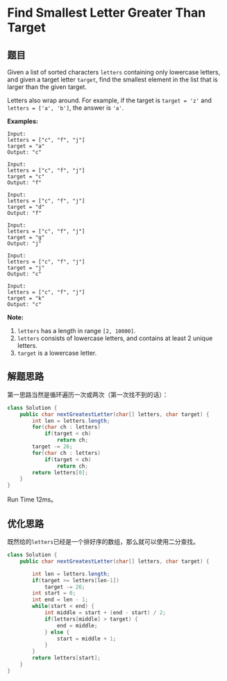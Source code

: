 # Find Smallest Letter Greater Than Target

## 题目

Given a list of sorted characters `letters` containing only lowercase letters, and given a target letter `target`, find the smallest element in the list that is larger than the given target.

Letters also wrap around. For example, if the target is `target = 'z'` and `letters = ['a', 'b']`, the answer is `'a'`.

**Examples:**

```
Input:
letters = ["c", "f", "j"]
target = "a"
Output: "c"

Input:
letters = ["c", "f", "j"]
target = "c"
Output: "f"

Input:
letters = ["c", "f", "j"]
target = "d"
Output: "f"

Input:
letters = ["c", "f", "j"]
target = "g"
Output: "j"

Input:
letters = ["c", "f", "j"]
target = "j"
Output: "c"

Input:
letters = ["c", "f", "j"]
target = "k"
Output: "c"
```

**Note:**

1. `letters` has a length in range `[2, 10000]`.
2. `letters` consists of lowercase letters, and contains at least 2 unique letters.
3. `target` is a lowercase letter.


## 解题思路

第一思路当然是循环遍历一次或两次（第一次找不到的话）：

```java
class Solution {
    public char nextGreatestLetter(char[] letters, char target) {
        int len = letters.length;
        for(char ch : letters)
            if(target < ch)
                return ch;
        target -= 26;
        for(char ch : letters)
            if(target < ch)
                return ch;
        return letters[0];
    }
}
```

Run Time 12ms。

## 优化思路

既然给的`letters`已经是一个排好序的数组，那么就可以使用二分查找。

```java
class Solution {
    public char nextGreatestLetter(char[] letters, char target) {

        int len = letters.length;
        if(target >= letters[len-1])
            target -= 26;
        int start = 0;
        int end = len - 1;
        while(start < end) {
            int middle = start + (end - start) / 2;
            if(letters[middle] > target) {
                end = middle;
            } else {
                start = middle + 1;
            }
        }
        return letters[start];
    }
}
```